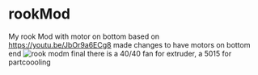 # rookMod
My rook Mod with motor on bottom
based on https://youtu.be/JbOr9a6ECg8
made changes to have motors on bottom end 
![rook modm final](https://user-images.githubusercontent.com/23371617/207765760-13d2b0f0-526c-407f-bb13-9f2e795c427f.png)
there is a 40/40 fan for extruder, a 5015 for partcoooling
